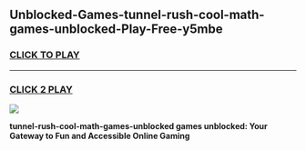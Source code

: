 
## Unblocked-Games-tunnel-rush-cool-math-games-unblocked-Play-Free-y5mbe
<h3>
<a href="https://premium76.site?title=tunnel-rush-cool-math-games-unblocked&ref=23A">CLICK TO PLAY</a></h3>
<hr>

<h3>
<a href="https://premium76.site?title=tunnel-rush-cool-math-games-unblocked&ref=23A">CLICK 2 PLAY</a>
  
</h3>

<a href="https://premium76.site?title=tunnel-rush-cool-math-games-unblocked&ref=23A"><img src="https://clearcache.store/games.png"></a>


**tunnel-rush-cool-math-games-unblocked games unblocked: Your Gateway to Fun and Accessible Online Gaming**
